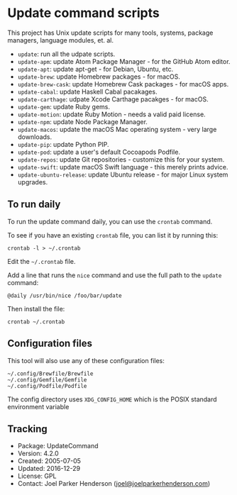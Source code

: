 # Update command scripts

This project has Unix update scripts for many tools,
systems, package managers, language modules, et. al.

 * `update`: run all the udpate scripts.
 * `update-apm`: update Atom Package Manager - for the GitHub Atom editor.
 * `update-apt`: update apt-get - for Debian, Ubuntu, etc.
 * `update-brew`: update Homebrew packages - for macOS.
 * `update-brew-cask`: update Homebrew Cask packages - for macOS apps.
 * `update-cabal`: update Haskell Cabal pacakages.
 * `update-carthage`: udpate Xcode Carthage pacakges - for macOS.
 * `update-gem`: update Ruby gems.
 * `update-motion`: update Ruby Motion - needs a valid paid license.
 * `update-npm`: update Node Package Manager.
 * `update-macos`: update the macOS Mac operating system - very large downloads.
 * `update-pip`: update Python PIP.
 * `update-pod`: update a user's default Cocoapods Podfile.
 * `update-repos`: update Git repositories - customize this for your system.
 * `update-swift`: update macOS Swift language - this merely prints advice.
 * `update-ubuntu-release`: update Ubuntu release - for major Linux system upgrades.

## To run daily

To run the update command daily, you can use the `crontab` command.

To see if you have an existing `crontab` file, you can list it by running this:

    crontab -l > ~/.crontab

Edit the `~/.crontab` file.

Add a line that runs the `nice` command and use the full path to the `update` command:

    @daily /usr/bin/nice /foo/bar/update

Then install the file:

    crontab ~/.crontab


## Configuration files

This tool will also use any of these configuration files:

    ~/.config/Brewfile/Brewfile
    ~/.config/Gemfile/Gemfile
    ~/.config/Podfile/Podfile

The config directory uses `XDG_CONFIG_HOME` which is the POSIX standard environment variable


## Tracking

  * Package: UpdateCommand
  * Version: 4.2.0
  * Created: 2005-07-05
  * Updated: 2016-12-29
  * License: GPL
  * Contact: Joel Parker Henderson (joel@joelparkerhenderson.com)
